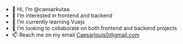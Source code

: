 - 👋 Hi, I’m @caesarkutaa
- 👀 I’m interested in frontend and backend
- 🌱 I’m currently learning Vuejs
- 💞️ I’m looking to collaborate on both frontend and backend projects 
- 📫 Reach me on my email Caesarlouis0@gmail.com 

<!---
caesarkutaa/caesarkutaa is a ✨ special ✨ repository because its `README.md` (this file) appears on your GitHub profile.
You can click the Preview link to take a look at your changes.
--->

